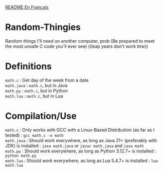 [README En Français](https://github.com/Unikamo/Random-Thingies/blob/main/frREADME.md)

# Random-Thingies
Random things I'll need on another computer, prob
(Be prepared to meet the most unsafe C code you'll ever see)
((leap years don't work btw))

# Definitions
`math.c` : Get day of the week from a date\
`math.java` : `math.c`, but in Java\
`math.py` : `math.c`, but in Python\
`math.lua` : `math.c`, but in Lua

# Compilation/Use
`math.c` : Only works with GCC with a Linux-Based Distribution (as far as I tested) : `gcc math.c -o math`\
`math.java` : Should work everywhere, as long as Java 21+ (preferably with JDK) is installed : `java math.java` or `javac math.java` and `java math`\
`math.py` : Should work everywhere, as long as Python 3.12.7+ is installed : `python math.py`\
`math.lua` : Should work everywhere, as long as Lua 5.4.7+ is installed : `lua math.lua`
